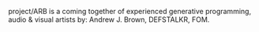 project/ARB is a coming together of experienced generative programming, audio & visual artists by: 
Andrew J. Brown,
DEFSTALKR,
FOM.
